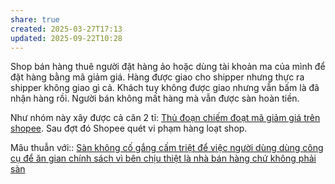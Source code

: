 ```yaml
---
share: true
created: 2025-03-27T17:13
updated: 2025-09-22T10:28
---
```

Shop bán hàng thuê người đặt hàng ảo hoặc dùng tài khoản ma của mình để đặt hàng bằng mã giảm giá. Hàng được giao cho shipper nhưng thực ra shipper không giao gì cả. Khách tuy không được giao nhưng vẫn bấm là đã nhận hàng rồi. Người bán không mất hàng mà vẫn được sàn hoàn tiền.

Như nhóm này xây được cả căn 2 tỉ: [Thủ đoạn chiếm đoạt mã giảm giá trên shopee](https://antv.gov.vn/phap-luat-3/-thu-doan-chiem-doat-ma-giam-gia-tren-shopee-44A033C59.html). Sau đợt đó Shopee quét vi phạm hàng loạt shop.

Mâu thuẫn với:: [Sàn không cố gắng cấm triệt để việc người dùng dùng công cụ để ăn gian chính sách vì bên chịu thiệt là nhà bán hàng chứ không phải sàn](../../../../../%E2%9A%A1Hi%E1%BB%83u%20bi%E1%BA%BFt%20s%C3%A2u/Ng%C3%A0nh%20ngh%E1%BB%81%20c%E1%BB%A5%20th%E1%BB%83/T%C3%A0i%20ch%C3%ADnh/S%C3%A0n%20th%C6%B0%C6%A1ng%20m%E1%BA%A1i%20%C4%91i%E1%BB%87n%20t%E1%BB%AD/S%C3%A0n%20kh%C3%B4ng%20c%E1%BB%91%20g%E1%BA%AFng%20c%E1%BA%A5m%20tri%E1%BB%87t%20%C4%91%E1%BB%83%20vi%E1%BB%87c%20ng%C6%B0%E1%BB%9Di%20d%C3%B9ng%20d%C3%B9ng%20c%C3%B4ng%20c%E1%BB%A5%20%C4%91%E1%BB%83%20%C4%83n%20gian%20ch%C3%ADnh%20s%C3%A1ch%20v%C3%AC%20b%C3%AAn%20ch%E1%BB%8Bu%20thi%E1%BB%87t%20l%C3%A0%20nh%C3%A0%20b%C3%A1n%20h%C3%A0ng%20ch%E1%BB%A9%20kh%C3%B4ng%20ph%E1%BA%A3i%20s%C3%A0n.md)